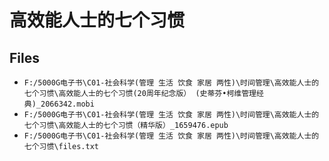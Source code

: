 # 高效能人士的七个习惯

## Files

- `F:/5000G电子书\C01-社会科学(管理 生活 饮食 家居 两性)\时间管理\高效能人士的七个习惯\高效能人士的七个习惯(20周年纪念版） (史蒂芬•柯维管理经典)_2066342.mobi`
- `F:/5000G电子书\C01-社会科学(管理 生活 饮食 家居 两性)\时间管理\高效能人士的七个习惯\高效能人士的七个习惯（精华版）_1659476.epub`
- `F:/5000G电子书\C01-社会科学(管理 生活 饮食 家居 两性)\时间管理\高效能人士的七个习惯\files.txt`
